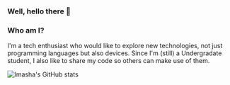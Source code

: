### Well, hello there 👋

### Who am I?
I'm a tech enthusiast who would like to explore new technologies, not just programming languages but also devices. Since I'm (still) a Undergradate student, I also like to share my code so others can make use of them.

![Imasha's GitHub stats](https://github-readme-stats.vercel.app/api?username=Imasha-Senadheera&show_icons=true&theme=dracula)
